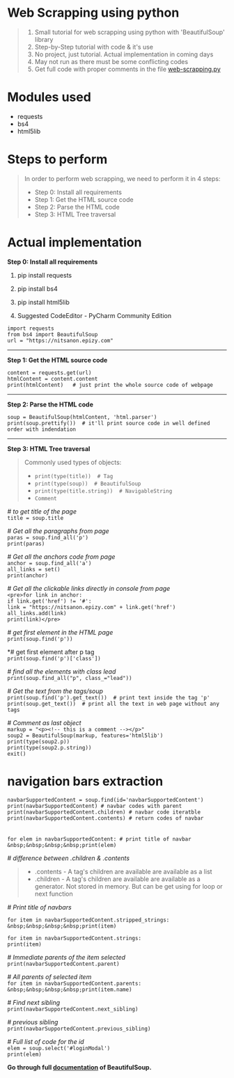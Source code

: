 # Web Scrapping using python

> 1. Small tutorial for web scrapping using python with 'BeautifulSoup' library  
> 2. Step-by-Step tutorial with code & it's use  
> 3. No project, just tutorial. Actual implementation in coming days  
> 4. May not run as there must be some conflicting codes
> 5. Get full code with proper comments in the file [web-scrapping.py](https://github.com/nitin30kumar/web-scrapping-using-python/blob/main/web-scrapping.py)

# Modules used

- requests
- bs4 
- html5lib

# Steps to perform

> In order to perform web scrapping, we need to perform it in 4 steps:  
> - Step 0: Install all requirements  
> - Step 1: Get the HTML source code  
> - Step 2: Parse the HTML code  
> - Step 3: HTML Tree traversal  

# Actual implementation  

**Step 0: Install all requirements**  

1. pip install requests  
2. pip install bs4  
3. pip install html5lib  

4. Suggested CodeEditor - PyCharm Community Edition  

`import requests`  
`from bs4 import BeautifulSoup`  
`url = "https://nitsanon.epizy.com"`  
  
---  
**Step 1: Get the HTML source code**  

`content = requests.get(url)`  
`htmlContent = content.content`  
`print(htmlContent)   # just print the whole source code of webpage`  

---
**Step 2: Parse the HTML code**  

`soup = BeautifulSoup(htmlContent, 'html.parser')`  
`print(soup.prettify())  # it'll print source code in well defined order with indendation`  

---  
**Step 3: HTML Tree traversal**  

> Commonly used types of objects:  
>  - `print(type(title))  # Tag`  
>  - `print(type(soup))  # BeautifulSoup`  
>  - `print(type(title.string))  # NavigableString`  
>  - `Comment`

*# to get title of the page*  
`title = soup.title`  

*# Get all the paragraphs from page*  
`paras = soup.find_all('p')`  
`print(paras)`  


*# Get all the anchors code from page*  
`anchor = soup.find_all('a')`  
`all_links = set()`  
`print(anchor)`  


*# Get all the clickable links directly in console from page*  
`<pre>for link in anchor:`  
    `if link.get('href') != '#':`  
        `link = "https://nitsanon.epizy.com" + link.get('href')`  
        `all_links.add(link)`  
        `print(link)</pre>`  


*# get first element in the HTML page*  
`print(soup.find('p'))`

*# get first element after p tag  
`print(soup.find('p')['class'])`

*# find all the elements with class lead*  
`print(soup.find_all("p", class_="lead"))`


*# Get the text from the tags/soup*  
`print(soup.find('p').get_text())  # print text inside the tag 'p'`  
`print(soup.get_text())  # print all the text in web page without any tags`  

*# Comment as last object*  
`markup = "<p><!-- this is a comment --></p>"`  
`soup2 = BeautifulSoup(markup, features='html5lib')`  
`print(type(soup2.p))`  
`print(type(soup2.p.string))`  
`exit()`  


# navigation bars extraction  

`navbarSupportedContent = soup.find(id='navbarSupportedContent')`  
`print(navbarSupportedContent) # navbar codes with parent`  
`print(navbarSupportedContent.children) # navbar code iteratble`  
`print(navbarSupportedContent.contents) # return codes of navbar`  
<br>  
`for elem in navbarSupportedContent: # print title of navbar`  
     `&nbsp;&nbsp;&nbsp;&nbsp;print(elem)`  


*# difference between .children & .contents*  
> 
> -  .contents - A tag's children are available are available as a list  
> -  .children - A tag's children are available are available as a generator. Not stored in memory. But can be get using for loop or next function  

*# Print title of navbars*  

`for item in navbarSupportedContent.stripped_strings:`  
`&nbsp;&nbsp;&nbsp;&nbsp;print(item)`  

`for item in navbarSupportedContent.strings:`  
     `print(item)`  


*# Immediate parents of the item selected*  
`print(navbarSupportedContent.parent)`  


*# All parents of selected item*  
`for item in navbarSupportedContent.parents:`  
`&nbsp;&nbsp;&nbsp;&nbsp;print(item.name)`  


*# Find next sibling*  
`print(navbarSupportedContent.next_sibling)`  


*# previous sibling*  
`print(navbarSupportedContent.previous_sibling)`  


*# Full list of code for the id*  
`elem = soup.select('#loginModal')`  
`print(elem)`  


**Go through full [documentation](https://www.crummy.com/software/BeautifulSoup/bs4/doc/) of BeautifulSoup.**  

